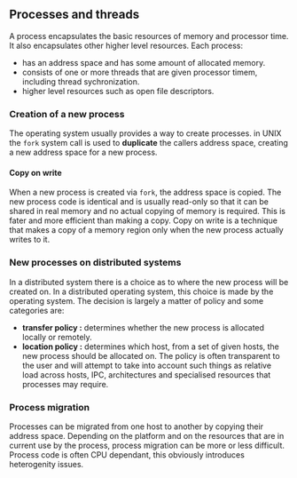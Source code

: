 ## Processes and threads
A process encapsulates the basic resources of memory and processor time. It also encapsulates other higher level resources.
Each process:
  * has an address space and has some amount of allocated memory.
  * consists of one or more threads that are given processor timem, including thread sychronization.
  * higher level resources such as open file descriptors.

### Creation of a new process
The operating system usually provides a way to create processes. in UNIX the `fork` system call 
is used to **duplicate** the callers address space, creating a new address space for a new process. 

#### Copy on write
When a new process is created via `fork`, the address space is copied. The new process code is identical and is usually read-only so that it can be shared in real memory and no actual copying of memory is required. 
This is fater and more efficient than making a copy.
Copy on write is a technique that makes a copy of a memory region only when the new process actually writes to it. 


### New processes on distributed systems
In a distributed system there is a choice as to where the new process will be created on. In a distributed operating system, this choice is made by the operating system.
The decision is largely a matter of policy and some categories are:
* **transfer policy :** determines whether the new process is allocated locally or remotely. 
* **location policy :** determines which host, from a set of given hosts, the new process should be allocated on.
The policy is often transparent to the user and will attempt to take into account such things as relative load across hosts, IPC, architectures and specialised resources that processes may require. 

### Process migration
Processes can be migrated from one host to another by copying their address space. Depending on the platform and on the resources that are in current use by the process, process migration can be more or less difficult. 
Process code is often CPU dependant, this obviously introduces heterogenity issues. 